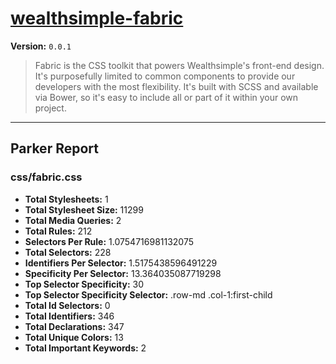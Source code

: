 # [wealthsimple-fabric]( http://fabric.wealthsimple.com )

**Version:** `0.0.1`

> Fabric is the CSS toolkit that powers Wealthsimple's front-end design. It's purposefully limited to common components to provide our developers with the most flexibility. It's built with SCSS and available via Bower, so it's easy to include all or part of it within your own project.

* * *

## Parker Report

### css/fabric.css

- **Total Stylesheets:** 1
- **Total Stylesheet Size:** 11299
- **Total Media Queries:** 2
- **Total Rules:** 212
- **Selectors Per Rule:** 1.0754716981132075
- **Total Selectors:** 228
- **Identifiers Per Selector:** 1.5175438596491229
- **Specificity Per Selector:** 13.364035087719298
- **Top Selector Specificity:** 30
- **Top Selector Specificity Selector:** .row-md .col-1:first-child
- **Total Id Selectors:** 0
- **Total Identifiers:** 346
- **Total Declarations:** 347
- **Total Unique Colors:** 13
- **Total Important Keywords:** 2
